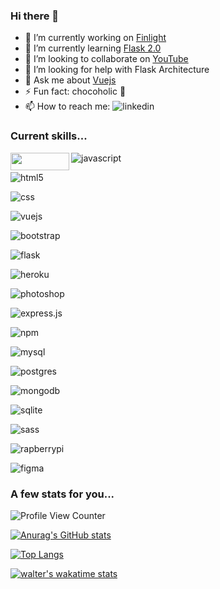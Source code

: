 ### Hi there 👋

- 🔭 I’m currently working on [Finlight](https://www.finlight.com/)
- 🌱 I’m currently learning [Flask 2.0](https://flask.palletsprojects.com/en/2.0.x/changes/#version-2-0-0)
- 👯 I’m looking to collaborate on [YouTube](https://www.youtube.com/channel/UCsi4aCI975CjjZaLJYx7Wtw)
- 🤔 I’m looking for help with Flask Architecture
- 💬 Ask me about [Vuejs](https://vuejs.org/)
- ⚡ Fun fact: chocoholic 🍫
- 📫 How to reach me: ![linkedin](https://img.shields.io/badge/LinkedIn-0077B5?style=for-the-badge&logo=linkedin&logoColor=white)

### Current skills...
<img align="left" width="94" height="28" src="https://img.shields.io/badge/Python-3776AB?style=for-the-badge&logo=python&logoColor=white">

![javascript](https://img.shields.io/badge/JavaScript-F7DF1E?style=for-the-badge&logo=javascript&logoColor=black)

![html5](https://img.shields.io/badge/HTML-239120?style=for-the-badge&logo=html5&logoColor=white)

![css](https://img.shields.io/badge/CSS-239120?&style=for-the-badge&logo=css3&logoColor=white)

![vuejs](https://img.shields.io/badge/Vue.js-35495E?style=for-the-badge&logo=vue.js&logoColor=4FC08D)

![bootstrap](https://img.shields.io/badge/Bootstrap-563D7C?style=for-the-badge&logo=bootstrap&logoColor=white)

![flask](https://img.shields.io/badge/Flask-000000?style=for-the-badge&logo=flask&logoColor=white)

![heroku](https://img.shields.io/badge/Heroku-430098?style=for-the-badge&logo=heroku&logoColor=white)

![photoshop](https://aleen42.github.io/badges/src/photoshop.svg)

![express.js](https://img.shields.io/badge/Express.js-404D59?style=for-the-badge)

![npm](https://img.shields.io/badge/npm-CB3837?style=for-the-badge&logo=npm&logoColor=white)

![mysql](https://img.shields.io/badge/MySQL-00000F?style=for-the-badge&logo=mysql&logoColor=white)

![postgres](https://img.shields.io/badge/PostgreSQL-316192?style=for-the-badge&logo=postgresql&logoColor=white)

![mongodb](https://img.shields.io/badge/MongoDB-4EA94B?style=for-the-badge&logo=mongodb&logoColor=white)

![sqlite](https://img.shields.io/badge/SQLite-07405E?style=for-the-badge&logo=sqlite&logoColor=white)

![sass](https://img.shields.io/badge/Sass-CC6699?style=for-the-badge&logo=sass&logoColor=white)

![rapberrypi](https://img.shields.io/badge/RASPBERRY%20PI-C51A4A.svg?&style=for-the-badge&logo=raspberry%20pi&logoColor=white)

![figma](https://img.shields.io/badge/Figma-F24E1E?style=for-the-badge&logo=figma&logoColor=white)


### A few stats for you...

![Profile View Counter](https://komarev.com/ghpvc/?username=walter-clayton)

[![Anurag's GitHub stats](https://github-readme-stats.vercel.app/api?username=walter-clayton&show_icons=true)](https://github.com/walter-clayton/github-readme-stats)

[![Top Langs](https://github-readme-stats.vercel.app/api/top-langs/?username=walter-clayton)](https://github.com/walter-clayton/github-readme-stats)

[![walter's wakatime stats](https://github-readme-stats.vercel.app/api/wakatime?username=walthedude)](https://github.com/walter-clayton/github-readme-stats)
